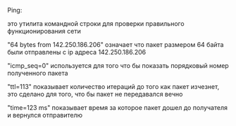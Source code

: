 Ping:

это утилита командной строки для проверки правильного функционирования сети

"64 bytes from 142.250.186.206" означает что пакет размером 64 байта были отправлены с ip адреса 142.250.186.206

"icmp_seq=0" используется для того что бы показать порядковый номер полученного пакета

"ttl=113" показывает количество итераций до того как пакет изчезнет, это сделано для того, что бы пакет не передавался вечно

"time=123 ms" показывает время за которое пакет дошел до получателя и вернулся отправителю